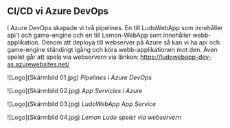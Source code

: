 ## CI/CD vi Azure DevOps ##

I Azure DevOps skapade vi två pipelines. En till LudoWebApp som innehåller api't och game-engine och en till Lemon-WebApp som innehåller webb-applikation. Genom att deploya till webserver på Azure så kan vi ha api och game-engine ständingt igång och köra webb-applikationen mot den. Även spelet går att spela via webservern via länken: https://ludowebapp-dev-as.azurewebsites.net/



![Logo](Skärmbild 01.jpg)
*Pipelines i Azure DevOps*

![Logo](Skärmbild 02.jpg)
*App Servicies i Azure*

![Logo](Skärmbild 03.jpg)
*LudoWebApp App Service*

![Logo](Skärmbild 04.jpg)
*Lemon Ludo spelet via webservern*
